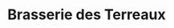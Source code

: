 ---
title: "Brasserie des Terreaux"
url: /saint-symphorien-sur-coise/brasserie-des-terreaux/
shop: tabac
---